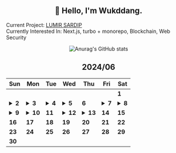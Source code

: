 <div align="center">

## 🙌 Hello, I'm Wukddang.

<div align="left">
  
  Current Project: [LUMIR SARDIP](https://sardip.lumir.space) <br />
  Currently Interested In: Next.js, turbo + monorepo, Blockchain, Web Security
</div>

![Anurag's GitHub stats](https://github-readme-stats.vercel.app/api?username=wukdddang&show_icons=true&theme=radical)


<!--CALENDAR-START-->
## 2024/06

| Sun | Mon | Tue | Wed | Thu | Fri | Sat |
| --- | --- | --- | --- | --- | --- | --- |
|     |     |     |     |     |     | **1** |
| <details><summary>**2**</summary>LRIM 리팩토링</details> | <details><summary>**3**</summary>ES6+ 심화: 16강</details> | <details><summary>**4**</summary>DOM: 14-15강</details> | <details><summary>**5**</summary>ES6+ 심화: 17강</details> | **6** | <details><summary>**7**</summary>ES6+ 심화: 18강</details> | <details><summary>**8**</summary>블로그 글 작성: 프론트엔드와 DTO</details> |
| <details><summary>**9**</summary>블로그 글 작성: 비트코인/블록체인 개념</details> | <details><summary>**10**</summary>SARDIP 리팩토링</details> | **11** | <details><summary>**12**</summary>블로그 글 작성: 비트코인/블록체인 개념 예제</details> | <details><summary>**13**</summary>블로그 글 작성: 비트코인/블록체인 개념 예제</details> | **14** | **15** |
| **16** | **17** | **18** | **19** | **20** | **21** | **22** |
| **23** | **24** | **25** | **26** | **27** | **28** | **29** |
| **30** |

<!--CALENDAR-END-->
